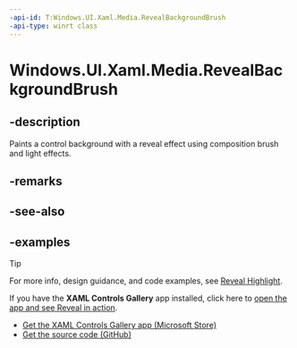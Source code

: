 ```yaml
---
-api-id: T:Windows.UI.Xaml.Media.RevealBackgroundBrush
-api-type: winrt class
---
```


<!-- Class syntax.
public class RevealBackgroundBrush : RevealBrush, RevealBrush
-->

# Windows.UI.Xaml.Media.RevealBackgroundBrush

## -description

Paints a control background with a reveal effect using composition brush and light effects.

## -remarks

## -see-also

## -examples

> [!TIP]
> For more info, design guidance, and code examples, see [Reveal Highlight](/en-us/windows/uwp/design/style/reveal).
>
> If you have the **XAML Controls Gallery** app installed, click here to [open the app and see Reveal in action](xamlcontrolsgallery:/item/Reveal).
> + [Get the XAML Controls Gallery app (Microsoft Store)](https://www.microsoft.com/store/productId/9MSVH128X2ZT)
> + [Get the source code (GitHub)](https://github.com/Microsoft/Xaml-Controls-Gallery)
